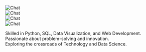 <!--
**Arc-1327/Arc-1327** is a ✨ _special_ ✨ repository because its `README.md` (this file) appears on your GitHub profile.

Here are some ideas to get you started:

- 🔭 I’m currently working on ...
- 🌱 I’m currently learning ...
- 👯 I’m looking to collaborate on ...
- 🤔 I’m looking for help with ...
- 💬 Ask me about ...
- 📫 How to reach me: ...
- 😄 Pronouns: ...
- ⚡ Fun fact: ...
-->




![Chat](https://img.shields.io/badge/Hi,%20I'm%20Archana%20T%20Dharan-gray?style=for-the-badge)  
![Chat](https://img.shields.io/badge/Data%20Analytics%20and%20Machine%20Learning%20Enthusiast-gray?style=for-the-badge)  
![Chat](https://img.shields.io/badge/Fall%20in%20love%20with%20LLM%20models%20❤️-gray?style=for-the-badge)  
![Chat](https://img.shields.io/badge/Please%20reach%20out%20via%20LinkedIn...-gray?style=for-the-badge)

Skilled in Python, SQL, Data Visualization, and Web Development.
Passionate about problem-solving and innovation.  
Exploring the crossroads of Technology and Data Science.
